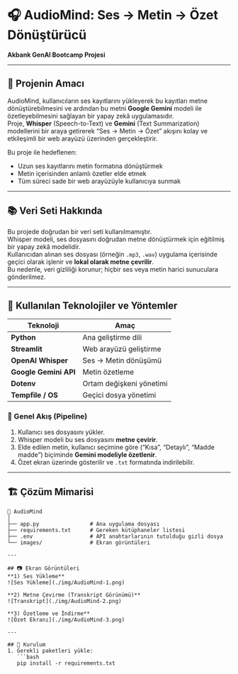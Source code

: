 # 🎧 AudioMind: Ses -> Metin -> Özet Dönüştürücü  
**Akbank GenAI Bootcamp Projesi**

---

## 🎯 Projenin Amacı  
AudioMind, kullanıcıların ses kayıtlarını yükleyerek bu kayıtları metne dönüştürebilmesini ve ardından bu metni **Google Gemini** modeli ile özetleyebilmesini sağlayan bir yapay zekâ uygulamasıdır.  
Proje, **Whisper** (Speech-to-Text) ve **Gemini** (Text Summarization) modellerini bir araya getirerek “Ses → Metin → Özet” akışını kolay ve etkileşimli bir web arayüzü üzerinden gerçekleştirir.

Bu proje ile hedeflenen:
- Uzun ses kayıtlarını metin formatına dönüştürmek  
- Metin içerisinden anlamlı özetler elde etmek  
- Tüm süreci sade bir web arayüzüyle kullanıcıya sunmak  

---

## 📚 Veri Seti Hakkında  
Bu projede doğrudan bir veri seti kullanılmamıştır.  
Whisper modeli, ses dosyasını doğrudan metne dönüştürmek için eğitilmiş bir yapay zekâ modelidir.  
Kullanıcıdan alınan ses dosyası (örneğin `.mp3`, `.wav`) uygulama içerisinde geçici olarak işlenir ve **lokal olarak metne çevrilir**.  
Bu nedenle, veri gizliliği korunur; hiçbir ses veya metin harici sunuculara gönderilmez.

---

## 🧠 Kullanılan Teknolojiler ve Yöntemler  

| Teknoloji | Amaç |
|------------|-------|
| **Python** | Ana geliştirme dili |
| **Streamlit** | Web arayüzü geliştirme |
| **OpenAI Whisper** | Ses → Metin dönüşümü |
| **Google Gemini API** | Metin özetleme |
| **Dotenv** | Ortam değişkeni yönetimi |
| **Tempfile / OS** | Geçici dosya yönetimi |

### 🔧 Genel Akış (Pipeline)
1. Kullanıcı ses dosyasını yükler.  
2. Whisper modeli bu ses dosyasını **metne çevirir**.  
3. Elde edilen metin, kullanıcı seçimine göre (“Kısa”, “Detaylı”, “Madde madde”) biçiminde **Gemini modeliyle özetlenir**.  
4. Özet ekran üzerinde gösterilir ve `.txt` formatında indirilebilir.  

---

## 🏗️ Çözüm Mimarisi  

```text
📁 AudioMind
│
├── app.py                # Ana uygulama dosyası
├── requirements.txt      # Gereken kütüphaneler listesi
├── .env                  # API anahtarlarının tutulduğu gizli dosya
└── images/               # Ekran görüntüleri

---

## 📷 Ekran Görüntüleri  
**1) Ses Yükleme**  
![Ses Yükleme](./img/AudioMind-1.png)  

**2) Metne Çevirme (Transkript Görünümü)**  
![Transkript](./img/AudioMind-2.png)  

**3) Özetleme ve İndirme**  
![Özet Ekranı](./img/AudioMind-3.png)  

---

## 🚀 Kurulum  
1. Gerekli paketleri yükle:  
   ```bash
   pip install -r requirements.txt

